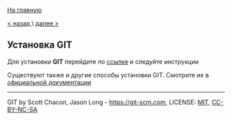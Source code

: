 [На главную](./readme.md) 
 
[< назад ](./GIT.md)  \  [ далее >](./First%20setup.md)

## Установка GIT

Для установки **GIT** перейдите по [ссылке](https://git-scm.com/) и следуйте инструкции

Существуют также и другие способы установки GIT. Смотрите их в [официальной документации](https://git-scm.com/book/ru/v2/)

---

GIT by Scott Chacon, Jason Long - https://git-scm.com, LICENSE: [MIT](./license.md), [CC-BY-NC-SA](https://creativecommons.org/licenses/by-nc-sa/3.0/)
